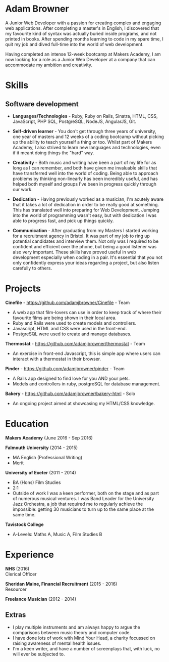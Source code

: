 # Adam Browner
A Junior Web Developer with a passion for creating complex and engaging web applications. After completing a master's in English, I discovered that my favourite kind of syntax was actually buried inside programs, and not printed in books. After spending months learning to code in my spare time, I quit my job and dived full-time into the world of web development.

Having completed an intense 12-week bootcamp at Makers Academy, I am now looking for a role as a Junior Web Developer at a company that can accommodate my ambition and creativity.


# Skills

## Software development
+ **Languages/Technologies** - Ruby, Ruby on Rails, Sinatra, HTML, CSS, JavaScript, PHP SQL, PostgreSQL, NodeJS, AngularJS, Git.  

+ **Self-driven learner** - You don't get through three years of university, one year of masters and 12 weeks of a coding bootcamp without picking up the ability to teach yourself a thing or too. Whilst part of Makers Academy, I also strived to learn new languages and technologies, even if it meant doing things the "hard" way.

+ **Creativity** - Both music and writing have been a part of my life for as long as I can remember, and both have given me invaluable skills that have transferred well into the world of coding. Being able to approach problems by thinking non-linearly has been incredibly useful, and has helped both myself and groups I've been in progress quickly through our work.

+ **Dedication** - Having previously worked as a musician, I'm acutely aware that it takes a lot of dedication in order to be really good at something. This has translated well into preparing for Web Development. Jumping into the world of programming wasn't easy, but with dedication I was able to progress fast, and pick up things quickly.   

+ **Communication** - After graduating from my Masters I started working for a recruitment agency in Bristol. It was part of my job to ring up potential candidates and interview them. Not only was I required to be confident and efficient over the phone, but being a good listener was also very important. These skills have proved useful in web development especially when coding in a pair. It's essential that you not only confidently express your ideas regarding a project, but also listen carefully to others.


# Projects
**Cinefile** - https://github.com/adamjbrowner/Cinefile - Team
+ A web app that film-lovers can use in order to keep track of where their favourite films are being shown in their local area.
+ Ruby and Rails were used to create models and controllers.
+ Javascript, HTML and CSS were used in the front-end.
+ PostgreSQL were used to create and manage databases.

**Thermostat** - https://github.com/adamjbrowner/thermostat - Team
+ An exercise in front-end Javascript, this is simple app where users can interact with a thermostat in their browser.

**Pinder** - https://github.com/adamjbrowner/pinder - Team
+ A Rails app designed to find love for you AND your pets.
+ Models and controllers in ruby, postgreSQL for database management.

**Bakery** - https://github.com/adamjbrowner/bakery-html - Solo
+ An ongoing project aimed at showcasing my HTML/CSS knowledge.

# Education
**Makers Academy** (June 2016 - Sep 2016)  

**Falmouth University** (2014 - 2015)  
+ MA English (Professional Writing)
+ Merit  

**University of Exeter** (2011 - 2014)  
+ BA (Hons) Film Studies
+ 2:1
+ Outside of work I was a keen performer, both on the stage and as part of numerous musical ventures. I was Band Leader for the University Jazz Orchestra, a job that required me to regularly achieve the impossible: getting 30 musicians to turn up to the same place at the same time.

**Tavistock College**
+ A-Levels: Maths A, Music A, Film Studies B

# Experience
**NHS** (2016)  
Clerical Officer  

**Sheridan Maine, Financial Recruitment** (2015 - 2016)  
Resourcer

**Freelance Musician** (2012 - 2014)

## Extras
+ I play multiple instruments and am always happy to argue the comparisons between music theory and computer code.
+ I have done lots of work with Mind Your Head, a charity focussed on raising awareness of mental health issues.
+ I'm a keen writer, and have a number of screenplays that, with luck, no will ever be subjected to.
